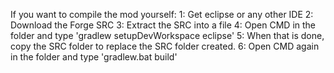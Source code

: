 If you want to compile the mod yourself:
1: Get eclipse or any other IDE
2: Download the Forge SRC
3: Extract the SRC into a file
4: Open CMD in the folder and type 'gradlew setupDevWorkspace eclipse'
5: When that is done, copy the SRC folder to replace the SRC folder created.
6: Open CMD again in the folder and type 'gradlew.bat build'
